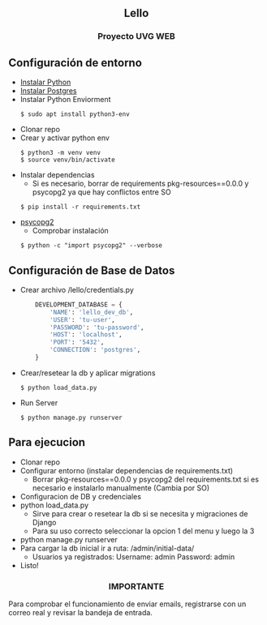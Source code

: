 <h2 align="center">Lello</h2>
<h3 align="center">Proyecto UVG WEB</h3>

## Configuración de entorno

* [Instalar Python](https://www.python.org/)
* [Instalar Postgres](https://www.postgresql.org/)
* Instalar Python Enviorment
    ```shell
    $ sudo apt install python3-env
    ```
* Clonar repo
* Crear y activar python env
    ```shell
    $ python3 -m venv venv
    $ source venv/bin/activate
    ```
* Instalar dependencias
    * Si es necesario, borrar de requirements pkg-resources==0.0.0 y psycopg2 ya que hay conflictos entre SO
    ```shell
    $ pip install -r requirements.txt
    ```
* [psycopg2](https://www.psycopg.org/)
    * Comprobar instalación
    ```shell
    $ python -c "import psycopg2" --verbose
    ```

## Configuración de Base de Datos

* Crear archivo /lello/credentials.py
    ```python
        DEVELOPMENT_DATABASE = {
            'NAME': 'lello_dev_db',
            'USER': 'tu-user',
            'PASSWORD': 'tu-password',
            'HOST': 'localhost',
            'PORT': '5432',
            'CONNECTION': 'postgres',
        }
    ```

* Crear/resetear la db y aplicar migrations
    ```shell
    $ python load_data.py
    ```

* Run Server
    ```shell
    $ python manage.py runserver
    ```

## Para ejecucion

* Clonar repo
* Configurar entorno (instalar dependencias de requirements.txt)
    * Borrar pkg-resources==0.0.0 y psycopg2 del requirements.txt si es necesario e instalarlo manualmente (Cambia por SO)
* Configuracion de DB y credenciales
* python load_data.py
    * Sirve para crear o resetear la db si se necesita y migraciones de Django
    * Para su uso correcto seleccionar la opcion 1 del menu y luego la 3
* python manage.py runserver
* Para cargar la db inicial ir a ruta: /admin/initial-data/
    * Usuarios ya registrados:
        Username: admin
        Password: admin
* Listo!

<h3 align="center">IMPORTANTE</h3>
 Para comprobar el funcionamiento de enviar emails, registrarse con un correo real y revisar la bandeja de entrada.
 
